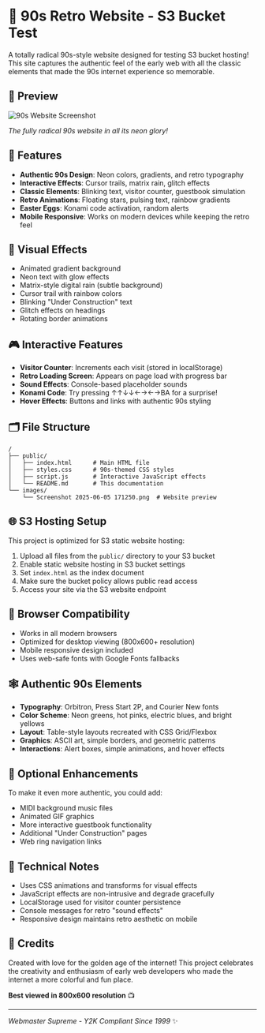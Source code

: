 # 🌈 90s Retro Website - S3 Bucket Test

A totally radical 90s-style website designed for testing S3 bucket hosting! This site captures the authentic feel of the early web with all the classic elements that made the 90s internet experience so memorable.

## 📸 Preview

![90s Website Screenshot](../images/Screenshot%202025-06-05%20171250.png)

*The fully radical 90s website in all its neon glory!*

## 🚀 Features

- **Authentic 90s Design**: Neon colors, gradients, and retro typography
- **Interactive Effects**: Cursor trails, matrix rain, glitch effects
- **Classic Elements**: Blinking text, visitor counter, guestbook simulation
- **Retro Animations**: Floating stars, pulsing text, rainbow gradients
- **Easter Eggs**: Konami code activation, random alerts
- **Mobile Responsive**: Works on modern devices while keeping the retro feel

## 🎨 Visual Effects

- Animated gradient background
- Neon text with glow effects
- Matrix-style digital rain (subtle background)
- Cursor trail with rainbow colors
- Blinking "Under Construction" text
- Glitch effects on headings
- Rotating border animations

## 🎮 Interactive Features

- **Visitor Counter**: Increments each visit (stored in localStorage)
- **Retro Loading Screen**: Appears on page load with progress bar
- **Sound Effects**: Console-based placeholder sounds
- **Konami Code**: Try pressing ↑↑↓↓←→←→BA for a surprise!
- **Hover Effects**: Buttons and links with authentic 90s styling

## 🗂️ File Structure

```
/
├── public/
│   ├── index.html      # Main HTML file
│   ├── styles.css      # 90s-themed CSS styles
│   ├── script.js       # Interactive JavaScript effects
│   └── README.md       # This documentation
└── images/
    └── Screenshot 2025-06-05 171250.png  # Website preview
```

## 🌐 S3 Hosting Setup

This project is optimized for S3 static website hosting:

1. Upload all files from the `public/` directory to your S3 bucket
2. Enable static website hosting in S3 bucket settings
3. Set `index.html` as the index document
4. Make sure the bucket policy allows public read access
5. Access your site via the S3 website endpoint

## 🎯 Browser Compatibility

- Works in all modern browsers
- Optimized for desktop viewing (800x600+ resolution)
- Mobile responsive design included
- Uses web-safe fonts with Google Fonts fallbacks

## 🕸️ Authentic 90s Elements

- **Typography**: Orbitron, Press Start 2P, and Courier New fonts
- **Color Scheme**: Neon greens, hot pinks, electric blues, and bright yellows
- **Layout**: Table-style layouts recreated with CSS Grid/Flexbox
- **Graphics**: ASCII art, simple borders, and geometric patterns
- **Interactions**: Alert boxes, simple animations, and hover effects

## 🎵 Optional Enhancements

To make it even more authentic, you could add:
- MIDI background music files
- Animated GIF graphics
- More interactive guestbook functionality
- Additional "Under Construction" pages
- Web ring navigation links

## 🔧 Technical Notes

- Uses CSS animations and transforms for visual effects
- JavaScript effects are non-intrusive and degrade gracefully
- LocalStorage used for visitor counter persistence
- Console messages for retro "sound effects"
- Responsive design maintains retro aesthetic on mobile

## 🎉 Credits

Created with love for the golden age of the internet! This project celebrates the creativity and enthusiasm of early web developers who made the internet a more colorful and fun place.

**Best viewed in 800x600 resolution** 📺

---

*Webmaster Supreme - Y2K Compliant Since 1999* ✨